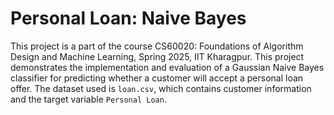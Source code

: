 # Personal Loan: Naive Bayes
 This project is a part of the course CS60020: Foundations of Algorithm Design and Machine Learning, Spring 2025, IIT Kharagpur. This project demonstrates the implementation and evaluation of a Gaussian Naive Bayes classifier for predicting whether a customer will accept a personal loan offer. The dataset used is `loan.csv`, which contains customer information and the target variable `Personal Loan`.
